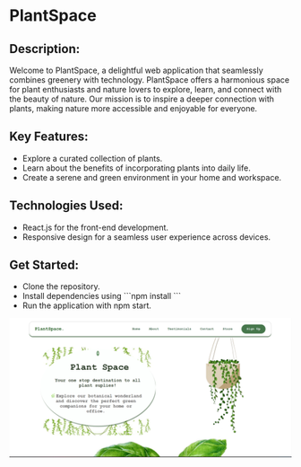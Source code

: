 # PlantSpace
<h2>Description:</h2>

<p>Welcome to PlantSpace, a delightful web application that seamlessly combines greenery with technology. PlantSpace offers a harmonious space for plant enthusiasts and nature lovers to explore, learn, and connect with the beauty of nature. Our mission is to inspire a deeper connection with plants, making nature more accessible and enjoyable for everyone.</p>

<h2>Key Features:</h2>
<ul>
<li>Explore a curated collection of plants.</li>
<li>Learn about the benefits of incorporating plants into daily life.</li>
<li>Create a serene and green environment in your home and workspace.</li>
</ul>
<h2>Technologies Used:</h2>
<ul>
  <li>React.js for the front-end development.</li>
<li>Responsive design for a seamless user experience across devices.</li>

</ul>

<h2>Get Started:</h2>
<ul>
  <li>Clone the repository.</li>
<li>Install dependencies using 
  ```npm install
  ```

</li>
<li>Run the application with npm start.</li>
</ul>
<img src="plantspace.png" alt="PlantSpacehome">
